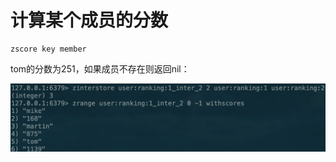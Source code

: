 # 计算某个成员的分数

```text
zscore key member
```

tom的分数为251，如果成员不存在则返回nil：

![](../../.gitbook/assets/image%20%28156%29.png)

